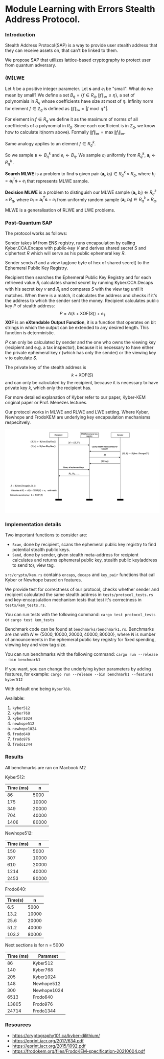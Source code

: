 # Module Learning with Errors Stealth Address Protocol.

### Introduction

Stealth Address Protocol(SAP) is a way to provide user stealth address that they can receive assets on, that can't be linked to them.

We propose SAP that utilizes lattice-based cryptography to protect user from quantum adversary. 

### (M)LWE 
Let $k$ be a positive integer parameter. Let $\textbf{s}$ and $e_i$  be "small". What do we mean by small? We define a set $B_\eta = \{f \in R_q, \lVert f \rVert _\infty \leq \eta \}$, a set of polynomials in $R_q$ whose coefficients have size at most of  $\eta$. Infinity norm for element $f \in \mathbb{Z}_q$  is defined as $\lVert f \rVert _\infty = \lvert f \bmod{q}^+ \rvert$.   

For element in $f \in R_q$ we define it as the maximum of norms of all coefficients of a polynomial in $R_q$. Since each coefficient is in $\mathbb{Z}_q$, we know how to calculate it(norm above). Formally $\lVert f \rVert _\infty = \max \lVert f_i \rVert _\infty$.   

Same analogy applies to an element $f \in R_q^k$. 

So we sample $\textbf{s} \gets B_\eta^k$ and $e_i \gets B_\eta$. We sample $a_i$ uniformly from $R_q^k$, $\textbf{a}_i \gets R_q^k$ . 

**Search MLWE** is a problem to find $\textbf{s}$ given pair $(\textbf{a}_i , b_i) \in R_q^k \times R_q$, where $b_i = \textbf{a}_i^T \textbf{s}+ e_i$ that represents MLWE sample. 

**Decision MLWE** is a problem to distinguish our MLWE sample $(\textbf{a}_i , b_i) \in R_q^k \times R_q$, where $b_i = \textbf{a}_i^T \textbf{s}+ e_i$ from uniformly random sample $(\textbf{a}_i , b_i) \in R_q^k \times R_q$.

MLWE is a generalisation of RLWE and LWE problems. 

### Post-Quantum SAP 
The protocol works as follows: 

Sender takes $M$ from ENS registry, runs encapsulation by calling Kyber.CCA.Encaps with public-key $V$ and derives shared secret $S$ and ciphertext $R$ which will serve as his public ephemeral key $R$. 

Sender sends $R$ and a view tag(one byte of hex of shared secret) to the Ephemeral Public Key Registry. 

Recipient then searches the Ephemeral Public Key Registry and for each retrieved value $R_i$ calculates shared secret by running Kyber.CCA.Decaps with his secret key $v$ and $R_i$ and compares $S$ with the view tag until it matches. When there is a match, it calculates the address and checks if it's the address to which the sender sent the money. Recipient calculates public key $P$ of stealth address: 
$$P = A(k+\text{XOF}(S)) + e_1$$
**XOF** is an **eXtendable Output Function**, it is a function that operates on bit strings in which the output can be extended to any desired length. This function is deterministic. 

$P$ can only be calculated by sender and the one who owns the viewing key (recipient and e.g. a tax inspector), because it is necessary to have either the private ephemeral key r (which has only the sender) or the viewing key $v$ to calculate $S$.

The private key of the stealth address is 
$$k + \text{XOF}(S)$$
and can only be calculated by the recipient, because it is necessary to have private key $k$, which only the recipient has. 

For more detailed explanation of Kyber refer to our paper, Kyber-KEM original paper or Prof. Menezes lectures. 

Our protocol works in MLWE and RLWE and LWE setting. Where Kyber, Newhope and FrodoKEM are underlying key encapsulation mechanisms respecitvely.

![Protocol Diagram](assets/protocol.png)

### Implementation details
Two important functions to consider are: 
- `Scan`, done by recipient, scans the ephemeral public key registry to find potential stealth public keys. 
- `Send`, done by sender, given stealth meta-address for recipient calculates and returns ephemeral public key, stealth public key(address to send to), view tag.

`src/crypto/kem.rs` contains `encaps`, `decaps` and `key_pair` functions that call Kyber or Newhope based on features. 

We provide test for correctness of our protocol, checks whether sender and recipient calculated the same stealth address in `tests/protocol_tests.rs` and key-encapsulation mechanism tests that test it's correctness in `tests/kem_tests.rs`. 

You can run tests with the following command:
`cargo test protocol_tests`
or 
`cargo test kem_tests`

Benchmark code can be found at `benchmarks/benchmark1.rs`.  Benchmarks are ran with $N \in \{5000, 10000, 20000, 40000, 80000\}$, where $N$ is number of announcements in the ephemeral public key registry for fixed spending, viewing key and view tag size.

You can run benchmarks with the following command: 
`cargo run --release --bin benchmark1`

If you want, you can change the underlying kyber parameters by adding features, for example: 
`cargo run --release --bin benchmark1 --features kyber512`

With default one being `Kyber768`.

Available: 
1) `kyber512`
2) `kyber768`
3) `kyber1024`
4) `newhope512`
5) `newhope1024` 
6) `frodo640` 
7) `frodo976` 
8) `frodo1344`

### Results 
All benchmarks are ran on Macbook M2

Kyber512:

| Time (ms) | n     |
| --------- | ----- |
| 86        | 5000  |
| 175       | 10000 |
| 349       | 20000 |
| 704       | 40000 |
| 1406      | 80000 |

Newhope512: 

| Time (ms) | n     |
| --------- | ----- |
| 150       | 5000  |
| 307       | 10000 |
| 610       | 20000 |
| 1214      | 40000 |
| 2453      | 80000 |

Frodo640: 

|Time(**s**)| n     |
| --------- | ----- |
| 6.5       | 5000  |
| 13.2      | 10000 |
| 25.6      | 20000 |
| 51.2      | 40000 |
| 103.2     | 80000 |

Next sections is for n = 5000 

| Time (ms) | Paramset  |
| --------- | --------- |
| 86        | Kyber512  |
| 140       | Kyber768  |
| 205       | Kyber1024 |
| 148       | Newhope512|
| 300       |Newhope1024|
| 6513      | Frodo640  | 
| 13805     | Frodo976  | 
| 24714     | Frodo1344 |

### Resources 
- https://cryptography101.ca/kyber-dilithium/
- https://eprint.iacr.org/2017/634.pdf
- https://eprint.iacr.org/2015/1092.pdf
- https://frodokem.org/files/FrodoKEM-specification-20210604.pdf